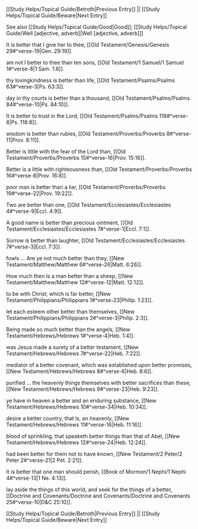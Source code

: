 [[Study Helps/Topical Guide/Betroth|Previous Entry]]  ||  [[Study Helps/Topical Guide/Beware|Next Entry]]

 See also [[Study Helps/Topical Guide/Good|Good]]; [[Study Helps/Topical Guide/Well [adjective, adverb]|Well [adjective, adverb]]]

 It is better that I give her to thee, [[Old Testament/Genesis/Genesis 29#^verse-19|Gen. 29:19]].

 am not I better to thee than ten sons, [[Old Testament/1 Samuel/1 Samuel 1#^verse-8|1 Sam. 1:8]].

 thy lovingkindness is better than life, [[Old Testament/Psalms/Psalms 63#^verse-3|Ps. 63:3]].

 day in thy courts is better than a thousand, [[Old Testament/Psalms/Psalms 84#^verse-10|Ps. 84:10]].

 It is better to trust in the Lord, [[Old Testament/Psalms/Psalms 118#^verse-8|Ps. 118:8]].

 wisdom is better than rubies, [[Old Testament/Proverbs/Proverbs 8#^verse-11|Prov. 8:11]].

 Better is little with the fear of the Lord than, [[Old Testament/Proverbs/Proverbs 15#^verse-16|Prov. 15:16]].

 Better is a little with righteousness than, [[Old Testament/Proverbs/Proverbs 16#^verse-8|Prov. 16:8]].

 poor man is better than a liar, [[Old Testament/Proverbs/Proverbs 19#^verse-22|Prov. 19:22]].

 Two are better than one, [[Old Testament/Ecclesiastes/Ecclesiastes 4#^verse-9|Eccl. 4:9]].

 A good name is better than precious ointment, [[Old Testament/Ecclesiastes/Ecclesiastes 7#^verse-1|Eccl. 7:1]].

 Sorrow is better than laughter, [[Old Testament/Ecclesiastes/Ecclesiastes 7#^verse-3|Eccl. 7:3]].

 fowls ... Are ye not much better than they, [[New Testament/Matthew/Matthew 6#^verse-26|Matt. 6:26]].

 How much then is a man better than a sheep, [[New Testament/Matthew/Matthew 12#^verse-12|Matt. 12:12]].

 to be with Christ; which is far better, [[New Testament/Philippians/Philippians 1#^verse-23|Philip. 1:23]].

 let each esteem other better than themselves, [[New Testament/Philippians/Philippians 2#^verse-3|Philip. 2:3]].

 Being made so much better than the angels, [[New Testament/Hebrews/Hebrews 1#^verse-4|Heb. 1:4]].

 was Jesus made a surety of a better testament, [[New Testament/Hebrews/Hebrews 7#^verse-22|Heb. 7:22]].

 mediator of a better covenant, which was established upon better promises, [[New Testament/Hebrews/Hebrews 8#^verse-6|Heb. 8:6]].

 purified ... the heavenly things themselves with better sacrifices than these, [[New Testament/Hebrews/Hebrews 9#^verse-23|Heb. 9:23]].

 ye have in heaven a better and an enduring substance, [[New Testament/Hebrews/Hebrews 10#^verse-34|Heb. 10:34]].

 desire a better country, that is, an heavenly, [[New Testament/Hebrews/Hebrews 11#^verse-16|Heb. 11:16]].

 blood of sprinkling, that speaketh better things than that of Abel, [[New Testament/Hebrews/Hebrews 12#^verse-24|Heb. 12:24]].

 had been better for them not to have known, [[New Testament/2 Peter/2 Peter 2#^verse-21|2 Pet. 2:21]].

 It is better that one man should perish, [[Book of Mormon/1 Nephi/1 Nephi 4#^verse-13|1 Ne. 4:13]].

 lay aside the things of this world, and seek for the things of a better, [[Doctrine and Covenants/Doctrine and Covenants/Doctrine and Covenants 25#^verse-10|D&C 25:10]].

[[Study Helps/Topical Guide/Betroth|Previous Entry]]  ||  [[Study Helps/Topical Guide/Beware|Next Entry]]